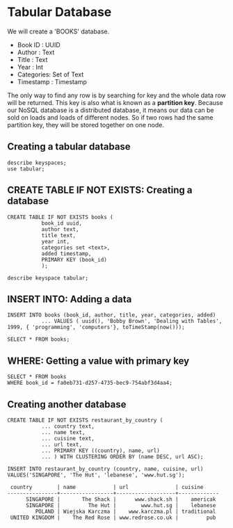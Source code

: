 # Tabular Database

We will create a 'BOOKS' database.

- Book ID   : UUID
- Author    : Text
- Title     : Text
- Year      : Int
- Categories: Set of Text
- Timestamp : Timestamp

The only way to find any row is by searching for key and the whole data row will be returned. This key is also what is known as a **partition key**. Because our NoSQL database is a distributed database, it means our data can be sold on loads and loads of different nodes. So if two rows had the same partition key, they will be stored together on one node.

## Creating a tabular database
```
describe keyspaces;
use tabular;
```
## CREATE TABLE IF NOT EXISTS: Creating a database 
```
CREATE TABLE IF NOT EXISTS books (
           book_id uuid,
           author text,
           title text,
           year int,
           categories set <text>,
           added timestamp,
           PRIMARY KEY (book_id)
           );

describe keyspace tabular;
```

## INSERT INTO: Adding a data
```
INSERT INTO books (book_id, author, title, year, categories, added)
           ... VALUES ( uuid(), 'Bobby Brown', 'Dealing with Tables', 1999, { 'programming', 'computers'}, toTimeStamp(now()));

SELECT * FROM books;
```

## WHERE: Getting a value with primary key
```
SELECT * FROM books
WHERE book_id = fa0eb731-d257-4735-bec9-754abf3d4aa4;
```

## Creating another database 
```
CREATE TABLE IF NOT EXISTS restaurant_by_country (
           ... country text,
           ... name text,
           ... cuisine text,
           ... url text,
           ... PRIMARY KEY ((country), name, url)
           ... ) WITH CLUSTERING ORDER BY (name DESC, url ASC);

INSERT INTO restaurant_by_country (country, name, cuisine, url)
VALUES('SINGAPORE', 'The Hut', 'lebanese', 'www.hut.sg');

 country        | name            | url               | cuisine
----------------+-----------------+-------------------+-------------
      SINGAPORE |       The Shack |      www.shack.sh |    americak
      SINGAPORE |         The Hut |        www.hut.sg |    lebanese
         POLAND | Wiejska Karczma |    www.karczma.pl | traditional
 UNITED KINGDOM |    The Red Rose | www.redrose.co.uk |         pub
 
```